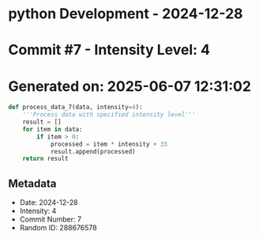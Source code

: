 ﻿# python Development - 2024-12-28
# Commit #7 - Intensity Level: 4
# Generated on: 2025-06-07 12:31:02
```python
def process_data_7(data, intensity=4):
    '''Process data with specified intensity level'''
    result = []
    for item in data:
        if item > 0:
            processed = item * intensity + 33
            result.append(processed)
    return result
```
## Metadata
- Date: 2024-12-28
- Intensity: 4
- Commit Number: 7
- Random ID: 288676578
